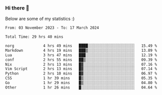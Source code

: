 ### Hi there 👋
Below are some of my statistics :)

<!--START_SECTION:waka-->

```txt
From: 03 November 2023 - To: 17 March 2024

Total Time: 29 hrs 40 mins

norg             4 hrs 49 mins   ████░░░░░░░░░░░░░░░░░░░░░   15.49 %
Markdown         4 hrs 19 mins   ███▒░░░░░░░░░░░░░░░░░░░░░   13.89 %
Lua              3 hrs 47 mins   ███░░░░░░░░░░░░░░░░░░░░░░   12.19 %
conf             2 hrs 55 mins   ██▒░░░░░░░░░░░░░░░░░░░░░░   09.39 %
Nix              2 hrs 13 mins   █▓░░░░░░░░░░░░░░░░░░░░░░░   07.16 %
Vim Script       2 hrs 13 mins   █▓░░░░░░░░░░░░░░░░░░░░░░░   07.14 %
Python           2 hrs 10 mins   █▓░░░░░░░░░░░░░░░░░░░░░░░   06.97 %
CSS              1 hr 39 mins    █▒░░░░░░░░░░░░░░░░░░░░░░░   05.35 %
Go               1 hr 29 mins    █▒░░░░░░░░░░░░░░░░░░░░░░░   04.80 %
Other            1 hr 26 mins    █░░░░░░░░░░░░░░░░░░░░░░░░   04.64 %
```

<!--END_SECTION:waka-->

<!--
**KlapenHz/KlapenHz** is a ✨ _special_ ✨ repository because its `README.md` (this file) appears on your GitHub profile.

Here are some ideas to get you started:

- 🔭 I’m currently working on ...
- 🌱 I’m currently learning ...
- 👯 I’m looking to collaborate on ...
- 🤔 I’m looking for help with ...
- 💬 Ask me about ...
- 📫 How to reach me: ...
- 😄 Pronouns: ...
- ⚡ Fun fact: ...
-->
